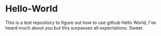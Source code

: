 # Hello-World

This is a test repository to figure out how to use github
Hello World, I've heard much about you but this surpasses all expectations. Sweet.
